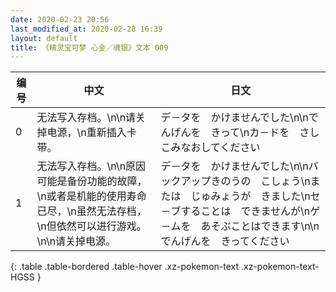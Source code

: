 ```yaml
---
date: 2020-02-23 20:56
last_modified_at: 2020-02-28 16:39
layout: default
title: 《精灵宝可梦 心金／魂银》文本 009
---
```

| 编号 | 中文 | 日文 |
| ---- | ---- | ---- |
| 0 | 无法写入存档。\n\n请关掉电源，\n重新插入卡带。 | デ－タを　かけませんでした\n\nでんげんを　きって\nカ－ドを　さしこみなおしてください |
| 1 | 无法写入存档。\n\n原因可能是备份功能的故障，\n或者是机能的使用寿命已尽，\n虽然无法存档，\n但依然可以进行游戏。\n\n请关掉电源。 | デ－タを　かけませんでした\n\nバックアップきのうの　こしょう\nまたは　じゅみょうが　きました\nセ－ブすることは　できませんが\nゲ－ムを　あそぶことはできます\n\nでんげんを　きってください |
{: .table .table-bordered .table-hover .xz-pokemon-text .xz-pokemon-text-HGSS }